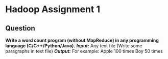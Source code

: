 # Hadoop Assignment 1
## Question
**Write a word count program (without MapReduce) in any programming language (C/C++/Python/Java).**
***Input:*** Any text file (Write some paragraphs in text file) 
***Output:*** <Token> <Frequency>
             For example:   Apple 100 times
                                        Boy     50 times
